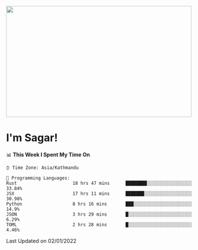 
<img src="https://media.giphy.com/media/3ornk57KwDXf81rjWM/giphy.gif" width="500" height="300" frameBorder="0" class="giphy-embed" allowFullScreen></img>

#   I'm Sagar!

<!--START_SECTION:waka-->
📊 **This Week I Spent My Time On** 

```text
⌚︎ Time Zone: Asia/Kathmandu

💬 Programming Languages: 
Rust                     18 hrs 47 mins      ████████░░░░░░░░░░░░░░░░░   33.84% 
JSX                      17 hrs 11 mins      ███████░░░░░░░░░░░░░░░░░░   30.98% 
Python                   8 hrs 16 mins       ███░░░░░░░░░░░░░░░░░░░░░░   14.9% 
JSON                     3 hrs 29 mins       █░░░░░░░░░░░░░░░░░░░░░░░░   6.29% 
TOML                     2 hrs 28 mins       █░░░░░░░░░░░░░░░░░░░░░░░░   4.46%

```


 Last Updated on 02/01/2022
<!--END_SECTION:waka-->

